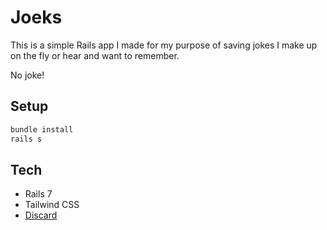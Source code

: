 # Joeks

This is a simple Rails app I made for my purpose of saving jokes I make up on the fly or hear and want to remember.

No joke!

## Setup

```bash
bundle install
rails s
```

## Tech

- Rails 7
- Tailwind CSS
- [Discard](https://github.com/jhawthorn/discard)
